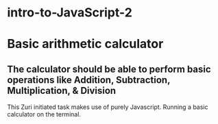 # intro-to-JavaScript-2

# Basic arithmetic calculator 

## The calculator should be able to perform basic operations like Addition, Subtraction, Multiplication, & Division


This Zuri initiated task makes use of purely Javascript.
Running a basic calculator on the terminal. 



